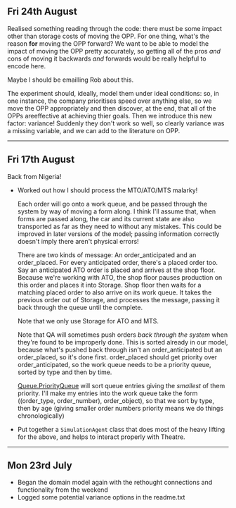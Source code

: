 ## Fri 24th August

Realised something reading through the code: there must be some impact other than storage costs of moving the OPP. For one thing, what's the reason **for** moving the OPP forward? We want to be able to model the impact of moving the OPP pretty accurately, so getting all of the pros *and* cons of moving it backwards *and* forwards would be really helpful to encode here. 

Maybe I should be emailling Rob about this. 

The experiment should, ideally, model them under ideal conditions: so, in one instance, the company prioritises speed over anything else, so we move the OPP appropriately and then discover, at the end, that all of the OPPs areeffective at achieving thier goals. Then we introduce this new factor: variance! Suddenly they don't work so well, so clearly variance was a missing variable, and we can add to the literature on OPP.

---

## Fri 17th August

Back from Nigeria!

* Worked out how I should process the MTO/ATO/MTS malarky!
    
    Each order will go onto a work queue, and be passed through the system by way of moving a form along.
    I think I'll assume that, when forms are passed along, the car and its current state are also transported as far as they need to
    without any mistakes. This could be improved in later versions of the model; passing information correctly doesn't imply
    there aren't physical errors!
    
    There are two kinds of message: An order_anticipated and an order_placed. For every anticipated order, there's a placed order too.
    Say an anticipated ATO order is placed and arrives at the shop floor.
    Because we're working with ATO, the shop floor pauses production on this order and places it into Storage.
    Shop floor then waits for a matching placed order to also arrive on its work queue.
    It takes the previous order out of Storage, and processes the message, passing it back through the queue until the complete.
    
    Note that we only use Storage for ATO and MTS.
    
    Note that QA will sometimes push orders *back through the system* when they're found to be improperly done.
    This is sorted already in our model, because what's pushed back through isn't an order_anticipated but an order_placed, so it's done first.
    order_placed should get priority over order_anticipated, so the work queue needs to be a priority queue, sorted by type and then by time.
    
    [Queue.PriorityQueue](https://docs.python.org/2/library/queue.html#module-Queue) will sort queue entries giving the *smallest* of them priority.
    I'll make my entries into the work queue take the form ((order_type, order_number), order_object), so that we sort by type, then by age
    (giving smaller order numbers priority means we do things chronologically)
    
* Put together a `SimulationAgent` class that does most of the heavy lifting for the above, and helps to interact properly with Theatre.
    
---

## Mon 23rd July

* Began the domain model again with the rethought connections and functionality from the weekend
* Logged some potential variance options in the readme.txt
